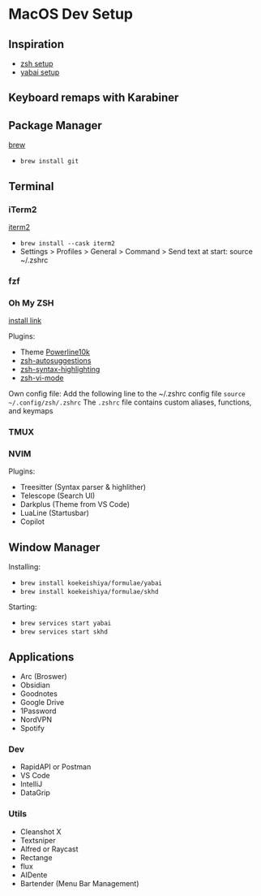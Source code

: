 # MacOS Dev Setup

## Inspiration
- [zsh setup](https://www.josean.com/posts/terminal-setup)
- [yabai setup](https://www.josean.com/posts/yabai-setup)

## Keyboard remaps with Karabiner

## Package Manager
[brew](https://brew.sh/)

- `brew install git`

## Terminal
### iTerm2
[iterm2](https://iterm2.com/)

- `brew install --cask iterm2`
- Settings > Profiles > General > Command > Send text at start: source ~/.zshrc

### fzf

### Oh My ZSH
[install link](https://ohmyz.sh/#install)

Plugins:
- Theme [Powerline10k](https://github.com/romkatv/powerlevel10k#installation)
- [zsh-autosuggestions](https://github.com/zsh-users/zsh-autosuggestions/blob/master/INSTALL.md)
- [zsh-syntax-highlighting](https://github.com/zsh-users/zsh-syntax-highlighting)
- [zsh-vi-mode](https://github.com/jeffreytse/zsh-vi-mode#-usage)

Own config file:
Add the following line to the ~/.zshrc config file `source ~/.config/zsh/.zshrc`
The `.zshrc` file contains custom aliases, functions, and keymaps

### TMUX

### NVIM
Plugins:
- Treesitter (Syntax parser & highlither)
- Telescope (Search UI)
- Darkplus (Theme from VS Code)
- LuaLine (Startusbar)
- Copilot


## Window Manager
Installing:
- `brew install koekeishiya/formulae/yabai`
- `brew install koekeishiya/formulae/skhd`

Starting:
- `brew services start yabai`
- `brew services start skhd`

## Applications
- Arc (Broswer)
- Obsidian
- Goodnotes
- Google Drive
- 1Password
- NordVPN
- Spotify

### Dev
- RapidAPI or Postman
- VS Code
- IntelliJ
- DataGrip

### Utils
- Cleanshot X 
- Textsniper
- Alfred or Raycast
- Rectange
- flux
- AIDente
- Bartender (Menu Bar Management)

